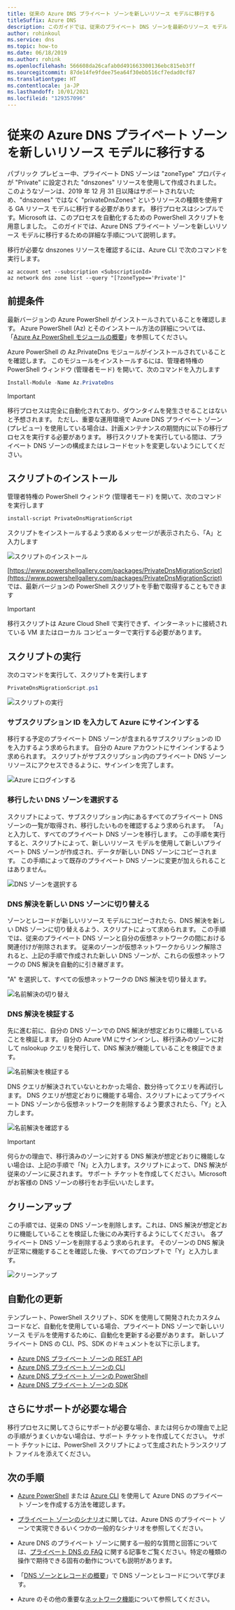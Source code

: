 ```yaml
---
title: 従来の Azure DNS プライベート ゾーンを新しいリソース モデルに移行する
titleSuffix: Azure DNS
description: このガイドでは、従来のプライベート DNS ゾーンを最新のリソース モデルに移行する方法の詳細な手順について説明します
author: rohinkoul
ms.service: dns
ms.topic: how-to
ms.date: 06/18/2019
ms.author: rohink
ms.openlocfilehash: 566608da26cafab0d491663300136ebc815eb3ff
ms.sourcegitcommit: 87de14fe9fdee75ea64f30ebb516cf7edad0cf87
ms.translationtype: HT
ms.contentlocale: ja-JP
ms.lasthandoff: 10/01/2021
ms.locfileid: "129357096"
---
```

# <a name="migrating-legacy-azure-dns-private-zones-to-new-resource-model"></a>従来の Azure DNS プライベート ゾーンを新しいリソース モデルに移行する

パブリック プレビュー中、プライベート DNS ゾーンは "zoneType" プロパティが "Private" に設定された "dnszones" リソースを使用して作成されました。 このようなゾーンは、2019 年 12 月 31 日以降はサポートされないため、"dnszones" ではなく "privateDnsZones" というリソースの種類を使用する GA リソース モデルに移行する必要があります。 移行プロセスはシンプルです。Microsoft は、このプロセスを自動化するための PowerShell スクリプトを用意しました。 このガイドでは、Azure DNS プライベート ゾーンを新しいリソース モデルに移行するための詳細な手順について説明します。

移行が必要な dnszones リソースを確認するには、Azure CLI で次のコマンドを実行します。

```azurecli
az account set --subscription <SubscriptionId>
az network dns zone list --query "[?zoneType=='Private']"
```

## <a name="prerequisites"></a>前提条件

最新バージョンの Azure PowerShell がインストールされていることを確認します。 Azure PowerShell (Az) とそのインストール方法の詳細については、「[Azure Az PowerShell モジュールの概要](/powershell/azure/new-azureps-module-az)」を参照してください。

Azure PowerShell の Az.PrivateDns モジュールがインストールされていることを確認します。 このモジュールをインストールするには、管理者特権の PowerShell ウィンドウ (管理者モード) を開いて、次のコマンドを入力します

```powershell
Install-Module -Name Az.PrivateDns
```

>[!IMPORTANT]
>移行プロセスは完全に自動化されており、ダウンタイムを発生させることはないと予想されます。 ただし、重要な運用環境で Azure DNS プライベート ゾーン (プレビュー) を使用している場合は、計画メンテナンスの期間内に以下の移行プロセスを実行する必要があります。 移行スクリプトを実行している間は、プライベート DNS ゾーンの構成またはレコードセットを変更しないようにしてください。

## <a name="installing-the-script"></a>スクリプトのインストール

管理者特権の PowerShell ウィンドウ (管理者モード) を開いて、次のコマンドを実行します

```powershell
install-script PrivateDnsMigrationScript
```

スクリプトをインストールするよう求めるメッセージが表示されたら、「A」と入力します

![スクリプトのインストール](./media/private-dns-migration-guide/install-migration-script.png)

[https://www.powershellgallery.com/packages/PrivateDnsMigrationScript](https://www.powershellgallery.com/packages/PrivateDnsMigrationScript) では、最新バージョンの PowerShell スクリプトを手動で取得することもできます

>[!IMPORTANT]
>移行スクリプトは Azure Cloud Shell で実行できず、インターネットに接続されている VM またはローカル コンピューターで実行する必要があります。

## <a name="running-the-script"></a>スクリプトの実行

次のコマンドを実行して、スクリプトを実行します

```powershell
PrivateDnsMigrationScript.ps1
```

![スクリプトの実行](./media/private-dns-migration-guide/running-migration-script.png)

### <a name="enter-the-subscription-id-and-sign-in-to-azure"></a>サブスクリプション ID を入力して Azure にサインインする

移行する予定のプライベート DNS ゾーンが含まれるサブスクリプションの ID を入力するよう求められます。 自分の Azure アカウントにサインインするよう求められます。 スクリプトがサブスクリプション内のプライベート DNS ゾーン リソースにアクセスできるように、サインインを完了します。

![Azure にログインする](./media/private-dns-migration-guide/login-migration-script.png)

### <a name="select-the-dns-zones-you-want-to-migrate"></a>移行したい DNS ゾーンを選択する

スクリプトによって、サブスクリプション内にあるすべてのプライベート DNS ゾーンの一覧が取得され、移行したいものを確認するよう求められます。 「A」と入力して、すべてのプライベート DNS ゾーンを移行します。 この手順を実行すると、スクリプトによって、新しいリソース モデルを使用して新しいプライベート DNS ゾーンが作成され、データが新しい DNS ゾーンにコピーされます。 この手順によって既存のプライベート DNS ゾーンに変更が加えられることはありません。

![DNS ゾーンを選択する](./media/private-dns-migration-guide/migratezone-migration-script.png)

### <a name="switching-dns-resolution-to-the-new-dns-zones"></a>DNS 解決を新しい DNS ゾーンに切り替える

ゾーンとレコードが新しいリソース モデルにコピーされたら、DNS 解決を新しい DNS ゾーンに切り替えるよう、スクリプトによって求められます。 この手順では、従来のプライベート DNS ゾーンと自分の仮想ネットワークの間における関連付けが削除されます。 従来のゾーンが仮想ネットワークからリンク解除されると、上記の手順で作成された新しい DNS ゾーンが、これらの仮想ネットワークの DNS 解決を自動的に引き継ぎます。

"A" を選択して、すべての仮想ネットワークの DNS 解決を切り替えます。

![名前解決の切り替え](./media/private-dns-migration-guide/switchresolution-migration-script.png)

### <a name="verify-the-dns-resolution"></a>DNS 解決を検証する

先に進む前に、自分の DNS ゾーンでの DNS 解決が想定どおりに機能していることを検証します。 自分の Azure VM にサインインし、移行済みのゾーンに対して nslookup クエリを発行して、DNS 解決が機能していることを検証できます。

![名前解決を検証する](./media/private-dns-migration-guide/verifyresolution-migration-script.png)

DNS クエリが解決されていないとわかった場合、数分待ってクエリを再試行します。 DNS クエリが想定どおりに機能する場合、スクリプトによってプライベート DNS ゾーンから仮想ネットワークを削除するよう要求されたら、「Y」と入力します。

![名前解決を確認する](./media/private-dns-migration-guide/confirmresolution-migration-script.png)

>[!IMPORTANT]
>何らかの理由で、移行済みのゾーンに対する DNS 解決が想定どおりに機能しない場合は、上記の手順で「N」と入力します。スクリプトによって、DNS 解決が従来のゾーンに戻されます。 サポート チケットを作成してください。Microsoft がお客様の DNS ゾーンの移行をお手伝いいたします。

## <a name="cleanup"></a>クリーンアップ

この手順では、従来の DNS ゾーンを削除します。これは、DNS 解決が想定どおりに機能していることを検証した後にのみ実行するようにしてください。 各プライベート DNS ゾーンを削除するよう求められます。 そのゾーンの DNS 解決が正常に機能することを確認した後、すべてのプロンプトで「Y」と入力します。

![クリーンアップ](./media/private-dns-migration-guide/cleanup-migration-script.png)

## <a name="update-your-automation"></a>自動化の更新

テンプレート、PowerShell スクリプト、SDK を使用して開発されたカスタム コードなど、自動化を使用している場合、プライベート DNS ゾーンで新しいリソース モデルを使用するために、自動化を更新する必要があります。 新しいプライベート DNS の CLI、PS、SDK のドキュメントを以下に示します。
* [Azure DNS プライベート ゾーンの REST API](/rest/api/dns/privatedns/privatezones)
* [Azure DNS プライベート ゾーンの CLI](/cli/azure/network/private-dns/link/vnet)
* [Azure DNS プライベート ゾーンの PowerShell](/powershell/module/az.privatedns/)
* [Azure DNS プライベート ゾーンの SDK](/dotnet/api/overview/azure/privatedns/management)

## <a name="need-further-help"></a>さらにサポートが必要な場合

移行プロセスに関してさらにサポートが必要な場合、または何らかの理由で上記の手順がうまくいかない場合は、サポート チケットを作成してください。 サポート チケットには、PowerShell スクリプトによって生成されたトランスクリプト ファイルを添えてください。

## <a name="next-steps"></a>次の手順

* [Azure PowerShell](./private-dns-getstarted-powershell.md) または [Azure CLI](./private-dns-getstarted-cli.md) を使用して Azure DNS のプライベート ゾーンを作成する方法を確認します。

* [プライベート ゾーンのシナリオ](./private-dns-scenarios.md)に関しては、Azure DNS のプライベート ゾーンで実現できるいくつかの一般的なシナリオを参照してください。

* Azure DNS のプライベート ゾーンに関する一般的な質問と回答については、[プライベート DNS の FAQ](./dns-faq-private.yml) に関する記事をご覧ください。特定の種類の操作で期待できる固有の動作についても説明があります。

* 「[DNS ゾーンとレコードの概要](dns-zones-records.md)」で DNS ゾーンとレコードについて学びます。

* Azure のその他の重要な[ネットワーク機能](../networking/fundamentals/networking-overview.md)について参照してください。
